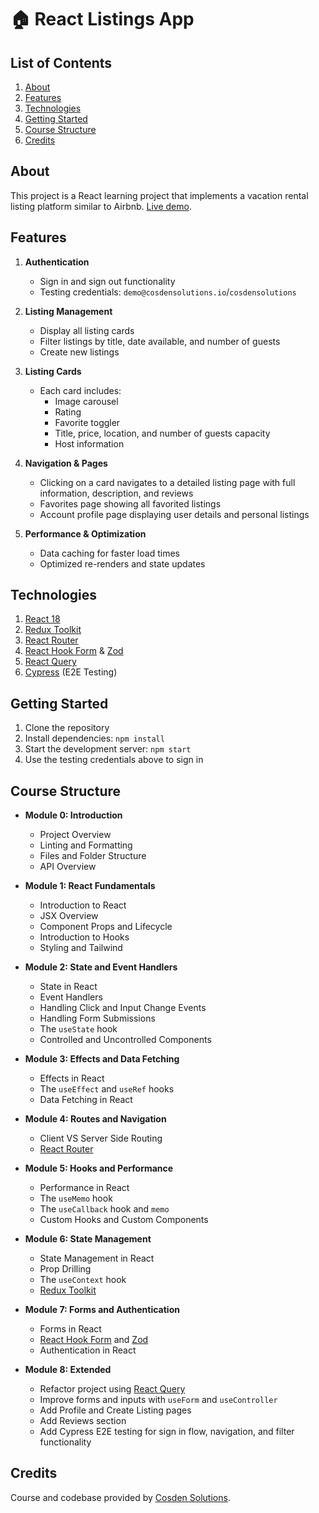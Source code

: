 # 🏠 React Listings App

## List of Contents

1. [About](#about)
2. [Features](#features)
3. [Technologies](#technologies)
4. [Getting Started](#getting-started)
5. [Course Structure](#course-structure)
6. [Credits](#credits)

## About

This project is a React learning project that implements a vacation rental listing platform similar to Airbnb. [Live demo](https://learning-react-mu-murex.vercel.app).

## Features

1. **Authentication**

   - Sign in and sign out functionality
   - Testing credentials: `demo@cosdensolutions.io`/`cosdensolutions`

2. **Listing Management**

   - Display all listing cards
   - Filter listings by title, date available, and number of guests
   - Create new listings

3. **Listing Cards**

   - Each card includes:
     - Image carousel
     - Rating
     - Favorite toggler
     - Title, price, location, and number of guests capacity
     - Host information

4. **Navigation & Pages**

   - Clicking on a card navigates to a detailed listing page with full information, description, and reviews
   - Favorites page showing all favorited listings
   - Account profile page displaying user details and personal listings

5. **Performance & Optimization**
   - Data caching for faster load times
   - Optimized re-renders and state updates

## Technologies

1. [React 18](https://react.dev/)
2. [Redux Toolkit](https://redux-toolkit.js.org/)
3. [React Router](https://reactrouter.com/)
4. [React Hook Form](https://react-hook-form.com/) & [Zod](https://zod.dev/)
5. [React Query](https://tanstack.com/query/latest/docs/framework/react/overview)
6. [Cypress](https://www.cypress.io/) (E2E Testing)

## Getting Started

1. Clone the repository
2. Install dependencies: `npm install`
3. Start the development server: `npm start`
4. Use the testing credentials above to sign in

## Course Structure

- **Module 0: Introduction**

  - Project Overview
  - Linting and Formatting
  - Files and Folder Structure
  - API Overview

- **Module 1: React Fundamentals**

  - Introduction to React
  - JSX Overview
  - Component Props and Lifecycle
  - Introduction to Hooks
  - Styling and Tailwind

- **Module 2: State and Event Handlers**

  - State in React
  - Event Handlers
  - Handling Click and Input Change Events
  - Handling Form Submissions
  - The `useState` hook
  - Controlled and Uncontrolled Components

- **Module 3: Effects and Data Fetching**

  - Effects in React
  - The `useEffect` and `useRef` hooks
  - Data Fetching in React

- **Module 4: Routes and Navigation**

  - Client VS Server Side Routing
  - [React Router](https://reactrouter.com/)

- **Module 5: Hooks and Performance**

  - Performance in React
  - The `useMemo` hook
  - The `useCallback` hook and `memo`
  - Custom Hooks and Custom Components

- **Module 6: State Management**

  - State Management in React
  - Prop Drilling
  - The `useContext` hook
  - [Redux Toolkit](https://redux-toolkit.js.org/)

- **Module 7: Forms and Authentication**

  - Forms in React
  - [React Hook Form](https://react-hook-form.com/) and [Zod](https://zod.dev/)
  - Authentication in React

- **Module 8: Extended**
  - Refactor project using [React Query](https://tanstack.com/query/latest/docs/framework/react/overview)
  - Improve forms and inputs with `useForm` and `useController`
  - Add Profile and Create Listing pages
  - Add Reviews section
  - Add Cypress E2E testing for sign in flow, navigation, and filter functionality

## Credits

Course and codebase provided by [Cosden Solutions](https://cosden.solutions/project-react).
